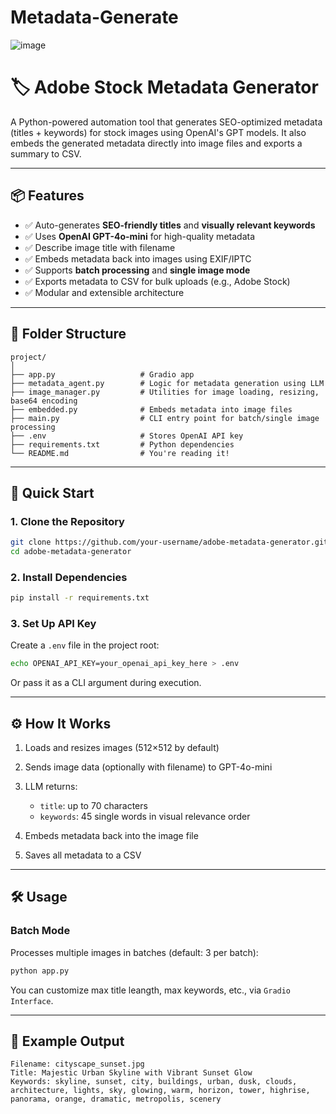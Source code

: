 # Metadata-Generate
![image](https://github.com/user-attachments/assets/60e79742-ce71-4f20-a9c6-8c8fe2e16dd9)

# 🏷️ Adobe Stock Metadata Generator

A Python-powered automation tool that generates SEO-optimized metadata (titles + keywords) for stock images using OpenAI's GPT models. It also embeds the generated metadata directly into image files and exports a summary to CSV.

---

## 📦 Features

* ✅ Auto-generates **SEO-friendly titles** and **visually relevant keywords**
* ✅ Uses **OpenAI GPT-4o-mini** for high-quality metadata
* ✅ Describe image title with filename
* ✅ Embeds metadata back into images using EXIF/IPTC
* ✅ Supports **batch processing** and **single image mode**
* ✅ Exports metadata to CSV for bulk uploads (e.g., Adobe Stock)
* ✅ Modular and extensible architecture

---

## 📁 Folder Structure

```
project/
│
├── app.py                   # Gradio app
├── metadata_agent.py        # Logic for metadata generation using LLM
├── image_manager.py         # Utilities for image loading, resizing, base64 encoding
├── embedded.py              # Embeds metadata into image files
├── main.py                  # CLI entry point for batch/single image processing
├── .env                     # Stores OpenAI API key
├── requirements.txt         # Python dependencies
└── README.md                # You're reading it!
```

---

## 🚀 Quick Start

### 1. Clone the Repository

```bash
git clone https://github.com/your-username/adobe-metadata-generator.git
cd adobe-metadata-generator
```

### 2. Install Dependencies

```bash
pip install -r requirements.txt
```

### 3. Set Up API Key

Create a `.env` file in the project root:

```bash
echo OPENAI_API_KEY=your_openai_api_key_here > .env
```

Or pass it as a CLI argument during execution.

---

## ⚙️ How It Works

1. Loads and resizes images (512×512 by default)
2. Sends image data (optionally with filename) to GPT-4o-mini
3. LLM returns:

   * `title`: up to 70 characters
   * `keywords`: 45 single words in visual relevance order
4. Embeds metadata back into the image file
5. Saves all metadata to a CSV

---

## 🛠️ Usage

### Batch Mode

Processes multiple images in batches (default: 3 per batch):

```bash
python app.py
```

You can customize max title leangth, max keywords, etc., via `Gradio Interface`.

---

## 🧪 Example Output

```
Filename: cityscape_sunset.jpg
Title: Majestic Urban Skyline with Vibrant Sunset Glow
Keywords: skyline, sunset, city, buildings, urban, dusk, clouds, architecture, lights, sky, glowing, warm, horizon, tower, highrise, panorama, orange, dramatic, metropolis, scenery
```

